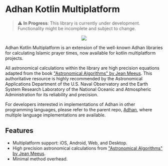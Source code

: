 
# Adhan Kotlin Multiplatform
> :warning: **In Progress**: This library is currently under development. Functionality might be incomplete and subject to change.

<p align="center">
  <img src="https://github.com/Farouk-abichou/Adhan-Kotlin-Multiplatform/assets/117727520/c56620a0-6c99-435b-8142-efb76e1b077d"/>
</p>


Adhan Kotlin Multiplatform is an extension of the well-known Adhan libraries for calculating Islamic prayer times, now available for kotlin multiplatform projects.

All astronomical calculations within the library are high precision equations adapted from the book ["Astronomical Algorithms" by Jean Meeus](https://shopatsky.com/collections/willmann-bell). This authoritative resource is highly recommended by the Astronomical Applications Department of the U.S. Naval Observatory and the Earth System Research Laboratory of the National Oceanic and Atmospheric Administration for its reliability and precision.

For developers interested in implementations of Adhan in other programming languages, please refer to the parent repo, [Adhan](https://github.com/batoulapps/Adhan), where multiple language implementations are available.

## Features

- Multiplatform support: iOS, Android, Web, and Desktop.
- High precision astronomical calculations from ["Astronomical Algorithms" by Jean Meeus](https://shopatsky.com/collections/willmann-bell).
- Minimal method overhead.
